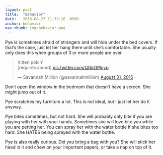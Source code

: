 ```yaml
---
layout: post
title:  "Behavior"
date:   2016-08-27 11:32:16 -0500
anchor: behavior
nav-thumb: img/behavior.png
---
```

Pye is sometimes afraid of strangers and will hide under the bed covers. If that’s the case, just let her hang there until she’s comfortable. She usually only does this when groups of 3 or more people are over.

<blockquote class="twitter-tweet" data-lang="en"><p lang="en" dir="ltr">Kitten pokin&#39;<br>[requires sound] <a href="https://t.co/QGirOPlcyp">pic.twitter.com/QGirOPlcyp</a></p>&mdash; Savannah Million (@savannahmillion) <a href="https://twitter.com/savannahmillion/status/771102006735937539">August 31, 2016</a></blockquote>
<script async src="//platform.twitter.com/widgets.js" charset="utf-8"></script>

Don’t open the window in the bedroom that doesn’t have a screen. She might jump out of it.

Pye scratches my furniture a lot. This is not ideal, but I just let her do it anyway.

Pye bites sometimes, but not hard. She will probably only bite if you are playing with her with your hands. Sometimes she will love bite you while you are petting her. You can spray her with the water bottle if she bites too hard. She HATES being sprayed with the water bottle.

Pye is also really curious. Did you bring a bag with you? She will stick her head in it and chew on your important papers, or take a nap on top of it.
